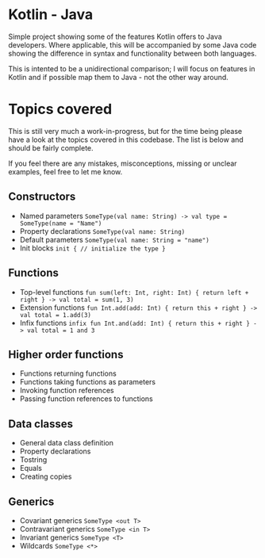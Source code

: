 # Kotlin - Java

Simple project showing some of the features Kotlin offers to Java developers. Where applicable, this will be accompanied by some Java code showing the difference in syntax and functionality between both languages.

This is intented to be a unidirectional comparison; I will focus on features in Kotlin and if possible map them to Java - not the other way around.

# Topics covered

This is still very much a work-in-progress, but for the time being please have a look at the topics covered in this codebase. The list is below and should be fairly complete.

If you feel there are any mistakes, misconceptions, missing or unclear examples, feel free to let me know.

## Constructors
- Named parameters ```SomeType(val name: String) -> val type = SomeType(name = "Name")```
- Property declarations ```SomeType(val name: String)```
- Default parameters ```SomeType(val name: String = "name")```
- Init blocks ```init { // initialize the type }```

## Functions
- Top-level functions ```fun sum(left: Int, right: Int) { return left + right } -> val total = sum(1, 3) ```
- Extension functions ```fun Int.add(add: Int) { return this + right } -> val total = 1.add(3) ```
- Infix functions ```infix fun Int.and(add: Int) { return this + right } -> val total = 1 and 3 ```

## Higher order functions
- Functions returning functions
- Functions taking functions as parameters
- Invoking function references
- Passing function references to functions

## Data classes
- General data class definition
- Property declarations
- Tostring
- Equals
- Creating copies

## Generics
    
- Covariant generics ```SomeType <out T>```
- Contravariant generics ```SomeType <in T>```
- Invariant generics ```SomeType <T>```
- Wildcards ```SomeType <*>```

